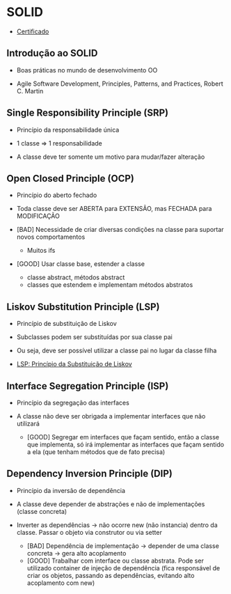 # SOLID

  - [Certificado](https://fullcycle.com.br/certificado/b17f312c-5e68-4712-9fc8-5fc411d03f83)

## Introdução ao SOLID

  - Boas práticas no mundo de desenvolvimento OO

  - Agile Software Development, Principles, Patterns, and Practices, Robert C. Martin

## Single Responsibility Principle (SRP)

  - Princípio da responsabilidade única
  
  - 1 classe => 1 responsabilidade
  
  - A classe deve ter somente um motivo para mudar/fazer alteração

## Open Closed Principle (OCP)

  - Princípio do aberto fechado
  
  - Toda classe deve ser ABERTA para EXTENSÃO, mas FECHADA para MODIFICAÇÃO
  
  - [BAD] Necessidade de criar diversas condições na classe para suportar novos comportamentos
    - Muitos ifs
  
  - [GOOD] Usar classe base, estender a classe
    - classe abstract, métodos abstract
	- classes que estendem e implementam métodos abstratos

## Liskov Substitution Principle (LSP)

  - Princípio de substituição de Liskov
  
  - Subclasses podem ser substituídas por sua classe pai
  
  - Ou seja, deve ser possível utilizar a classe pai no lugar da classe filha
  
  - [LSP: Princípio da Substituição de Liskov](https://www.ramonsilva.net/post/lsp-princ%C3%ADpio-da-substitui%C3%A7%C3%A3o-de-liskov)
  
  
## Interface Segregation Principle (ISP)

  - Princípio da segregação das interfaces
  
  - A classe não deve ser obrigada a implementar interfaces que não utilizará
  
    - [GOOD] Segregar em interfaces que façam sentido, então a classe que implementa, só irá implementar as interfaces que façam sentido a ela (que tenham métodos que de fato precisa)
  
  
## Dependency Inversion Principle (DIP)

  - Princípio da inversão de dependência
  
  - A classe deve depender de abstrações e não de implementações (classe concreta)
  
  - Inverter as dependências -> não ocorre new (não instancia) dentro da classe. Passar o objeto via construtor ou via setter
  
    - [BAD] Dependência de implementação -> depender de uma classe concreta -> gera alto acoplamento
	- [GOOD] Trabalhar com interface ou classe abstrata. Pode ser utilizado container de injeção de dependência (fica responsável de criar os objetos, passando as dependências, evitando alto acoplamento com new)